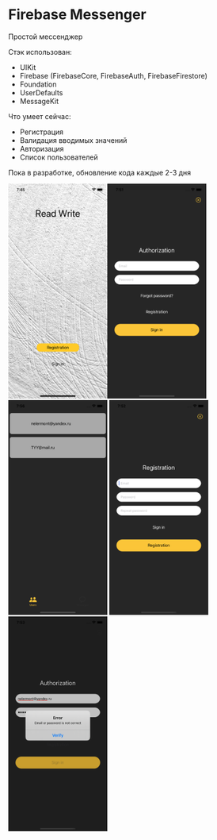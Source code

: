 # Firebase Messenger
Простой мессенджер 

Стэк использован:
- UIKit
- Firebase (FirebaseCore, FirebaseAuth, FirebaseFirestore)
- Foundation
- UserDefaults
- MessageKit

Что умеет сейчас:
- Регистрация
- Валидация вводимых значений
- Авторизация
- Список пользователей

Пока в разработке, обновление кода каждые 2-3 дня

<img src="https://raw.githubusercontent.com/nelermont/-Firebase_messenger/main/ReadWrite_Firebase/Assets.xcassets/Simulator2.imageset/Simulator2.png" width="200" /><img src="https://raw.githubusercontent.com/nelermont/-Firebase_messenger/main/ReadWrite_Firebase/Assets.xcassets/Simulator1.imageset/Simulator1.png" width="200" />
<img src="https://raw.githubusercontent.com/nelermont/-Firebase_messenger/main/ReadWrite_Firebase/Assets.xcassets/Simulator3.imageset/Simulator3.png" width="200" />
<img src="https://raw.githubusercontent.com/nelermont/-Firebase_messenger/main/ReadWrite_Firebase/Assets.xcassets/Simulator4.imageset/Simulator4.png" width="200" />
<img src="https://raw.githubusercontent.com/nelermont/-Firebase_messenger/main/ReadWrite_Firebase/Assets.xcassets/Simulator5.imageset/Simulator5.png" width="200" />

